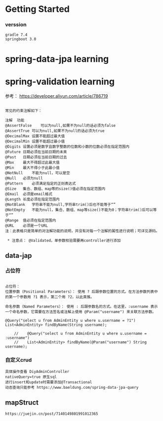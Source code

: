 # Getting Started

### verssion
```
gradle 7.4
springboot 3.0
```

# spring-data-jpa learning

# spring-validation learning
参考： https://developer.aliyun.com/article/786719
```angular2html

常见的约束注解如下：

注解	功能
@AssertFalse	可以为null,如果不为null的话必须为false
@AssertTrue	可以为null,如果不为null的话必须为true
@DecimalMax	设置不能超过最大值
@DecimalMin	设置不能超过最小值
@Digits	设置必须是数字且数字整数的位数和小数的位数必须在指定范围内
@Future	日期必须在当前日期的未来
@Past	日期必须在当前日期的过去
@Max	最大不得超过此最大值
@Min	最大不得小于此最小值
@NotNull	不能为null，可以是空
@Null	必须为null
@Pattern	必须满足指定的正则表达式
@Size	集合、数组、map等的size()值必须在指定范围内
@Email	必须是email格式
@Length	长度必须在指定范围内
@NotBlank	字符串不能为null,字符串trim()后也不能等于“”
@NotEmpty	不能为null，集合、数组、map等size()不能为0；字符串trim()后可以等于“”
@Range	值必须在指定范围内
@URL	必须是一个URL
注：此表格只是简单的对注解功能的说明，并没有对每一个注解的属性进行说明；可详见源码。
```

```angular2html
 * 注意点： @Validated，单参数校验需要再controller进行添加
```



## data-jap
### 占位符
```angular2html

占位符：
位置参数（Positional Parameters）： 使用 ? 后跟参数位置的方式。在方法参数列表中的第一个参数用 ?1 表示，第二个用 ?2，以此类推。

命名参数（Named Parameters）： 使用 : 后跟参数名的方式。在这里，:username 表示一个命名参数，它需要在方法签名或注解上使用 @Param("username") 来关联方法参数。

@Query("select u from AdminEntity u where u.username = ?1")
List<AdminEntity> findByName(String username);

    //    @Query("select u from AdminEntity u where u.username = :username")
    //    List<AdminEntity> findByName(@Param("username") String username);
```

### 自定义crud
```angular2html
具体操作查看 DiyAdminController
nativeQuery=true 原生sql
进行insert和update时需要添加@Transactional
动态查询只能参考 https://www.baeldung.com/spring-data-jpa-query
```


## mapStruct
```angular2html
https://juejin.cn/post/7140149801991012365
```
